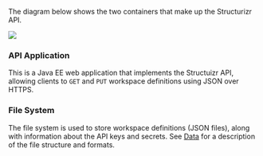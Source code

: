The diagram below shows the two containers that make up the Structurizr API.

![](embed:Containers)

### API Application

This is a Java EE web application that implements the Structuizr API, allowing clients to ```GET``` and ```PUT``` workspace definitions using JSON over HTTPS.

### File System

The file system is used to store workspace definitions (JSON files), along with information about the API keys and secrets. See [Data](#Data) for a description of the file structure and formats. 